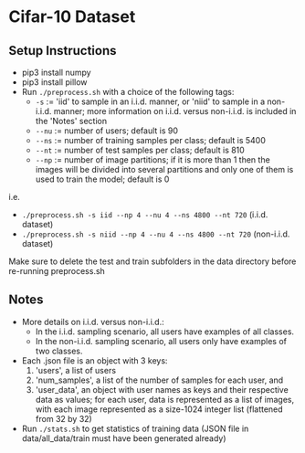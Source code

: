 # Cifar-10 Dataset

## Setup Instructions
- pip3 install numpy
- pip3 install pillow
- Run ```./preprocess.sh``` with a choice of the following tags:
    - ```-s``` := 'iid' to sample in an i.i.d. manner, or 'niid' to sample in a non-i.i.d. manner; more information on i.i.d. versus non-i.i.d. is included in the 'Notes' section
    - ```--nu``` := number of users; default is 90
    - ```--ns``` := number of training samples per class; default is 5400
    - ```--nt``` := number of test samples per class; default is 810
    - ```--np``` := number of image partitions; if it is more than 1 then the images will be divided into several partitions and only one of them is used to train the model; default is 0

i.e.
- ```./preprocess.sh -s iid --np 4 --nu 4 --ns 4800 --nt 720``` (i.i.d. dataset)<br/>
- ```./preprocess.sh -s niid --np 4 --nu 4 --ns 4800 --nt 720``` (non-i.i.d. dataset)

Make sure to delete the test and train subfolders in the data directory before re-running preprocess.sh

## Notes
- More details on i.i.d. versus non-i.i.d.:
  - In the i.i.d. sampling scenario, all users have examples of all classes.
  - In the non-i.i.d. sampling scenario, all users only have examples of two classes.
- Each .json file is an object with 3 keys:
  1. 'users', a list of users
  2. 'num_samples', a list of the number of samples for each user, and 
  3. 'user_data', an object with user names as keys and their respective data as values; for each user, data is represented as a list of images, with each image represented as a size-1024 integer list (flattened from 32 by 32)
- Run ```./stats.sh``` to get statistics of training data (JSON file in data/all_data/train must have been generated already)